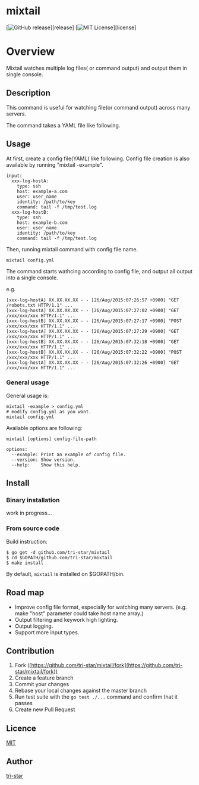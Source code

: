 mixtail
===================================

[![GitHub release](http://img.shields.io/github/release/tri-star/mixtail.svg?style=flat-square)][release]
[![MIT License](http://img.shields.io/badge/license-MIT-blue.svg?style=flat-square)][license]

# Overview
Mixtail watches multiple log files( or command output) and output them in single console.

## Description
This command is useful for watching file(or command output) across many servers.

The command takes a YAML file like following. 

## Usage
At first, create a config file(YAML) like following.
Config file creation is also available by running "mixtail -example".

```
input:
  xxx-log-hostA:
    type: ssh
    host: example-a.com
    user: user_name
    identity: /path/to/key
    command: tail -f /tmp/test.log
  xxx-log-hostB:
    type: ssh
    host: example-b.com
    user: user_name
    identity: /path/to/key
    command: tail -f /tmp/test.log
```

Then, running mixtail command with config file name.

```
mixtail config.yml
```

The command starts wathcing according to config file,
and output all output into a single console.

e.g.

```
[xxx-log-hostA] XX.XX.XX.XX - - [26/Aug/2015:07:26:57 +0900] "GET /robots.txt HTTP/1.1" ...
[xxx-log-hostA] XX.XX.XX.XX - - [26/Aug/2015:07:27:02 +0900] "GET /xxx/xxx/xxx HTTP/1.1" ...
[xxx-log-hostB] XX.XX.XX.XX - - [26/Aug/2015:07:27:17 +0900] "POST /xxx/xxx/xxx HTTP/1.1" ...
[xxx-log-hostA] XX.XX.XX.XX - - [26/Aug/2015:07:27:29 +0900] "GET /xxx/xxx/xxx HTTP/1.1" ...
[xxx-log-hostB] XX.XX.XX.XX - - [26/Aug/2015:07:32:18 +0900] "GET /xxx/xxx/xxx HTTP/1.1" ...
[xxx-log-hostB] XX.XX.XX.XX - - [26/Aug/2015:07:32:22 +0900] "POST /xxx/xxx/xxx HTTP/1.1" ...
[xxx-log-hostA] XX.XX.XX.XX - - [26/Aug/2015:07:32:26 +0900] "GET /xxx/xxx/xxx HTTP/1.1" ...
```


### General usage
General usage is:

```
mixtail -example > config.yml
# modify config.yml as you want.
mixtail config.yml
```

Available options are following:

```
mixtail [options] config-file-path

options:
  --example: Print an example of config file.
  --version: Show version.
  --help:    Show this help.
```
 
## Install

### Binary installation

work in progress...


### From source code

Build instruction: 

```
$ go get -d github.com/tri-star/mixtail
$ cd $GOPATH/github.com/tri-star/mixtail
$ make install
```

By default, `mixtail` is installed on $GOPATH/bin.


## Road map

* Improve config file format, especially for watching many servers. 
  (e.g. make "host" parameter could take host name array.)
* Output filtering and keywork high lighting.
* Output logging.
* Support more input types.

## Contribution

1. Fork ([https://github.com/tri-star/mixtail/fork](https://github.com/tri-star/mixtail/fork))
2. Create a feature branch
3. Commit your changes
4. Rebase your local changes against the master branch
5. Run test suite with the `go test ./...` command and confirm that it passes
6. Create new Pull Request

## Licence

[MIT](https://github.com/tri-star/tigrep/blob/master/LICENSE)

## Author

[tri-star](https://github.com/tri-star)
